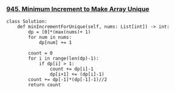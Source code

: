 ### [945. Minimum Increment to Make Array Unique](https://leetcode.com/problems/minimum-increment-to-make-array-unique/)

```
class Solution:
    def minIncrementForUnique(self, nums: List[int]) -> int:
        dp = [0]*(max(nums)+ 1)
        for num in nums:
            dp[num] += 1

        count = 0
        for i in range(len(dp)-1):
            if dp[i] > 1:
                count += dp[i]-1
                dp[i+1] += (dp[i]-1)
        count += dp[-1]*(dp[-1]-1)//2
        return count 
```
